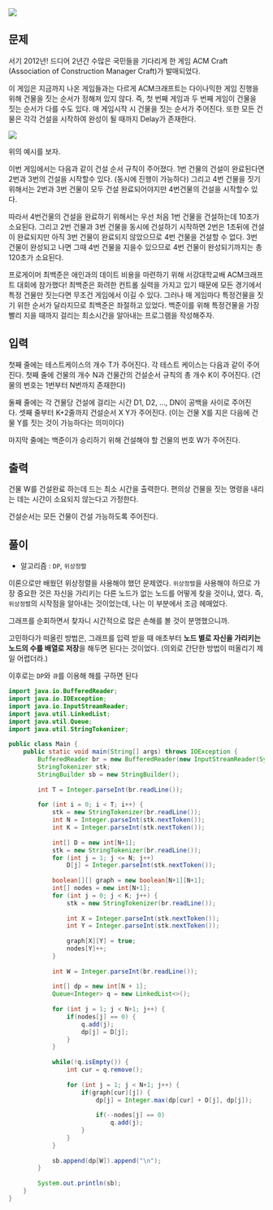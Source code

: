 ![](https://i.imgur.com/7AGjdiU.png)

## 문제

서기 2012년! 드디어 2년간 수많은 국민들을 기다리게 한 게임 ACM Craft (Association of Construction Manager Craft)가 발매되었다.

이 게임은 지금까지 나온 게임들과는 다르게 ACM크래프트는 다이나믹한 게임 진행을 위해 건물을 짓는 순서가 정해져 있지 않다. 즉, 첫 번째 게임과 두 번째 게임이 건물을 짓는 순서가 다를 수도 있다. 매 게임시작 시 건물을 짓는 순서가 주어진다. 또한 모든 건물은 각각 건설을 시작하여 완성이 될 때까지 Delay가 존재한다.

![](https://www.acmicpc.net/upload/201003/star.JPG)

위의 예시를 보자.

이번 게임에서는 다음과 같이 건설 순서 규칙이 주어졌다. 1번 건물의 건설이 완료된다면 2번과 3번의 건설을 시작할수 있다. (동시에 진행이 가능하다) 그리고 4번 건물을 짓기 위해서는 2번과 3번 건물이 모두 건설 완료되어야지만 4번건물의 건설을 시작할수 있다.

따라서 4번건물의 건설을 완료하기 위해서는 우선 처음 1번 건물을 건설하는데 10초가 소요된다. 그리고 2번 건물과 3번 건물을 동시에 건설하기 시작하면 2번은 1초뒤에 건설이 완료되지만 아직 3번 건물이 완료되지 않았으므로 4번 건물을 건설할 수 없다. 3번 건물이 완성되고 나면 그때 4번 건물을 지을수 있으므로 4번 건물이 완성되기까지는 총 120초가 소요된다.

프로게이머 최백준은 애인과의 데이트 비용을 마련하기 위해 서강대학교배 ACM크래프트 대회에 참가했다! 최백준은 화려한 컨트롤 실력을 가지고 있기 때문에 모든 경기에서 특정 건물만 짓는다면 무조건 게임에서 이길 수 있다. 그러나 매 게임마다 특정건물을 짓기 위한 순서가 달라지므로 최백준은 좌절하고 있었다. 백준이를 위해 특정건물을 가장 빨리 지을 때까지 걸리는 최소시간을 알아내는 프로그램을 작성해주자.

## 입력

첫째 줄에는 테스트케이스의 개수 T가 주어진다. 각 테스트 케이스는 다음과 같이 주어진다. 첫째 줄에 건물의 개수 N과 건물간의 건설순서 규칙의 총 개수 K이 주어진다. (건물의 번호는 1번부터 N번까지 존재한다) 

둘째 줄에는 각 건물당 건설에 걸리는 시간 D1, D2, ..., DN이 공백을 사이로 주어진다. 셋째 줄부터 K+2줄까지 건설순서 X Y가 주어진다. (이는 건물 X를 지은 다음에 건물 Y를 짓는 것이 가능하다는 의미이다) 

마지막 줄에는 백준이가 승리하기 위해 건설해야 할 건물의 번호 W가 주어진다.

## 출력

건물 W를 건설완료 하는데 드는 최소 시간을 출력한다. 편의상 건물을 짓는 명령을 내리는 데는 시간이 소요되지 않는다고 가정한다.

건설순서는 모든 건물이 건설 가능하도록 주어진다.

## 풀이

- 알고리즘 : `DP`, `위상정렬`

이론으로만 배웠던 위상정렬을 사용해야 했던 문제였다. `위상정렬`을 사용해야 하므로 가장 중요한 것은 자신을 가리키는 다른 노드가 없는 노드를 어떻게 찾을 것이냐, 였다. 즉, `위상정렬`의 시작점을 알아내는 것이었는데, 나는 이 부분에서 조금 헤매었다.

그래프를 순회하면서 찾자니 시간적으로 많은 손해를 볼 것이 분명했으니까.

고민하다가 떠올린 방법은, 그래프를 입력 받을 때 애초부터 **노드 별로 자신을 가리키는 노드의 수를 배열로 저장**을 해두면 된다는 것이었다. (의외로 간단한 방법이 떠올리기 제일 어렵더라.)

이후로는 `DP`와 `큐`를 이용해 해를 구하면 된다

```java
import java.io.BufferedReader;  
import java.io.IOException;  
import java.io.InputStreamReader;  
import java.util.LinkedList;  
import java.util.Queue;  
import java.util.StringTokenizer;  
  
public class Main {  
    public static void main(String[] args) throws IOException {  
        BufferedReader br = new BufferedReader(new InputStreamReader(System.in));  
        StringTokenizer stk;  
        StringBuilder sb = new StringBuilder();  
  
        int T = Integer.parseInt(br.readLine());  
  
        for (int i = 0; i < T; i++) {  
            stk = new StringTokenizer(br.readLine());  
            int N = Integer.parseInt(stk.nextToken());  
            int K = Integer.parseInt(stk.nextToken());  
  
            int[] D = new int[N+1];  
            stk = new StringTokenizer(br.readLine());  
            for (int j = 1; j <= N; j++)  
                D[j] = Integer.parseInt(stk.nextToken());  
  
            boolean[][] graph = new boolean[N+1][N+1];  
            int[] nodes = new int[N+1];  
            for (int j = 0; j < K; j++) {  
                stk = new StringTokenizer(br.readLine());  
  
                int X = Integer.parseInt(stk.nextToken());  
                int Y = Integer.parseInt(stk.nextToken());  
  
                graph[X][Y] = true;  
                nodes[Y]++;  
            }  
  
            int W = Integer.parseInt(br.readLine());  
  
            int[] dp = new int[N + 1];  
            Queue<Integer> q = new LinkedList<>();
  
            for (int j = 1; j < N+1; j++) {  
                if(nodes[j] == 0) {  
                    q.add(j);  
                    dp[j] = D[j];  
                }  
            }  
  
            while(!q.isEmpty()) {  
                int cur = q.remove();  
  
                for (int j = 1; j < N+1; j++) {  
                    if(graph[cur][j]) {  
                        dp[j] = Integer.max(dp[cur] + D[j], dp[j]);  
  
                        if(--nodes[j] == 0)  
                            q.add(j);
                    }  
                }  
            }  
  
            sb.append(dp[W]).append("\n");  
        }  
  
        System.out.println(sb);  
    }  
}
```